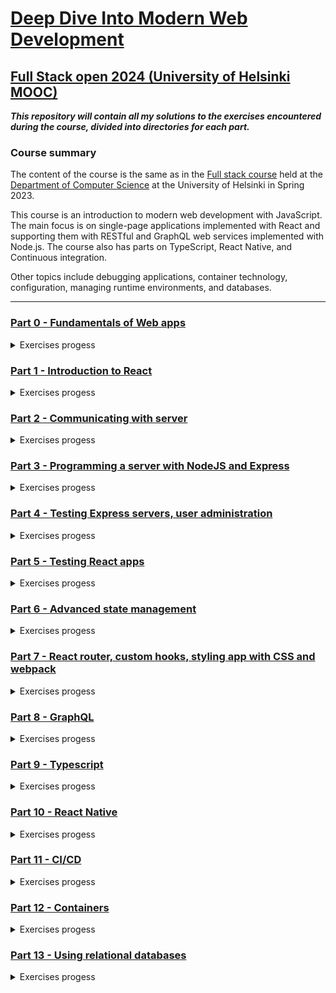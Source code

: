 # [Deep Dive Into Modern Web Development](https://fullstackopen.com/en/)
## [Full Stack open 2024 (University of Helsinki MOOC)](https://fullstackopen.com/en/)

***This repository will contain all my solutions to the exercises encountered during the course, divided into directories for each part.***

### Course summary

The content of the course is the same as in the [Full stack course](https://fullstackopen.com/) held at the [Department of Computer Science](https://www.helsinki.fi/en/faculty-science/faculty/computer-science) at the University of Helsinki in Spring 2023.

This course is an introduction to modern web development with JavaScript. The main focus is on single-page applications implemented with React and supporting them with RESTful and GraphQL web services implemented with Node.js. The course also has parts on TypeScript, React Native, and Continuous integration.

Other topics include debugging applications, container technology, configuration, managing runtime environments, and databases.

----------------------------------------------------------------------------

### [Part 0 - Fundamentals of Web apps](https://github.com/ningia92/full-stack-open/tree/main/part0)
  <details> 
  <summary>Exercises progess</summary>
  
  - [x] 0.1  
  - [x] 0.2  
  - [x] 0.3  
  - [x] 0.4  
  - [x] 0.5  
  - [x] 0.6
        
  </details>

### [Part 1 - Introduction to React](https://github.com/ningia92/full-stack-open/tree/main/part1)
  <details> 
  <summary>Exercises progess</summary>
    
  - [ ] 1.1
  - [ ] 1.2
  - [ ] 1.3
  - [ ] 1.4
  - [ ] 1.5
  - [ ] 1.6
  - [ ] 1.7
  - [ ] 1.8
  - [ ] 1.9
  - [ ] 1.10
  - [ ] 1.11
  - [ ] 1.12
  - [ ] 1.13
  - [ ] 1.14
        
  </details>

### [Part 2 - Communicating with server](https://github.com/ningia92/full-stack-open/tree/main/part2)
  <details> 
  <summary>Exercises progess</summary>
    
  - [ ] 2.1
  - [ ] 2.2
  - [ ] 2.3
  - [ ] 2.4
  - [ ] 2.5
  - [ ] 2.6
  - [ ] 2.7
  - [ ] 2.8
  - [ ] 2.9
  - [ ] 2.10
  - [ ] 2.11
  - [ ] 2.12
  - [ ] 2.13
  - [ ] 2.14
  - [ ] 2.15
  - [ ] 2.16
  - [ ] 2.17
  - [ ] 2.18
  - [ ] 2.19
  - [ ] 2.20

  </details>

### [Part 3 - Programming a server with NodeJS and Express](https://github.com/ningia92/full-stack-open/tree/main/part3)
  <details> 
  <summary>Exercises progess</summary>
    
  - [ ] 3.1
  - [ ] 3.2
  - [ ] 3.3
  - [ ] 3.4
  - [ ] 3.5
  - [ ] 3.6
  - [ ] 3.7
  - [ ] 3.8
  - [ ] 3.9
  - [ ] 3.10
  - [ ] 3.11
  - [ ] 3.12
  - [ ] 3.13
  - [ ] 3.14
  - [ ] 3.15
  - [ ] 3.16
  - [ ] 3.17
  - [ ] 3.18
  - [ ] 3.19
  - [ ] 3.20
  - [ ] 3.21
  - [ ] 3.22
        
  </details>

### [Part 4 - Testing Express servers, user administration](https://github.com/ningia92/full-stack-open/tree/main/part4)
  <details> 
  <summary>Exercises progess</summary>
    
  - [ ] 4.1
  - [ ] 4.2
  - [ ] 4.3
  - [ ] 4.4
  - [ ] 4.5
  - [ ] 4.6
  - [ ] 4.7
  - [ ] 4.8
  - [ ] 4.9
  - [ ] 4.10
  - [ ] 4.11
  - [ ] 4.12
  - [ ] 4.13
  - [ ] 4.14
  - [ ] 4.15
  - [ ] 4.16
  - [ ] 4.17
  - [ ] 4.18
  - [ ] 4.19
  - [ ] 4.20
  - [ ] 4.21
  - [ ] 4.22
    
  </details>

### [Part 5 - Testing React apps](https://github.com/ningia92/full-stack-open/tree/main/part5)
  <details> 
  <summary>Exercises progess</summary>
    
  - [ ] 5.1
  - [ ] 5.2
  - [ ] 5.3
  - [ ] 5.4
  - [ ] 5.5
  - [ ] 5.6
  - [ ] 5.7
  - [ ] 5.8
  - [ ] 5.9
  - [ ] 5.10
  - [ ] 5.11
  - [ ] 5.12
  - [ ] 5.13
  - [ ] 5.14
  - [ ] 5.15
  - [ ] 5.16
  - [ ] 5.17
  - [ ] 5.18
  - [ ] 5.19
  - [ ] 5.20
  - [ ] 5.21
    
  </details>

### [Part 6 - Advanced state management](https://github.com/ningia92/full-stack-open/tree/main/part6)
  <details> 
  <summary>Exercises progess</summary>
    
  - [ ] 6.1
  - [ ] 6.2
  - [ ] 6.3
  - [ ] 6.4
  - [ ] 6.5
  - [ ] 6.6
  - [ ] 6.7
  - [ ] 6.8
  - [ ] 6.9
  - [ ] 6.10
  - [ ] 6.11
  - [ ] 6.12
  - [ ] 6.13
  - [ ] 6.14
  - [ ] 6.15
  - [ ] 6.16
  - [ ] 6.17
  - [ ] 6.18
  - [ ] 6.19
  - [ ] 6.20
  - [ ] 6.21
    
  </details>

### [Part 7 - React router, custom hooks, styling app with CSS and webpack](https://github.com/ningia92/full-stack-open/tree/main/part7)
  <details> 
  <summary>Exercises progess</summary>
    
  - [ ] 7.1
  - [ ] 7.2
  - [ ] 7.3
  - [ ] 7.4
  - [ ] 7.5
  - [ ] 7.6
  - [ ] 7.7
  - [ ] 7.8
  - [ ] 7.9
  - [ ] 7.10
  - [ ] 7.11
  - [ ] 7.12
  - [ ] 7.13
  - [ ] 7.14
  - [ ] 7.15
  - [ ] 7.16
  - [ ] 7.17
  - [ ] 7.18
  - [ ] 7.19
  - [ ] 7.20
  - [ ] 7.21
    
  </details>

### [Part 8 - GraphQL](https://github.com/ningia92/full-stack-open/tree/main/part8)
  <details> 
  <summary>Exercises progess</summary>
    
  - [ ] 8.1
  - [ ] 8.2
  - [ ] 8.3
  - [ ] 8.4
  - [ ] 8.5
  - [ ] 8.6
  - [ ] 8.7
  - [ ] 8.8
  - [ ] 8.9
  - [ ] 8.10
  - [ ] 8.11
  - [ ] 8.12
  - [ ] 8.13
  - [ ] 8.14
  - [ ] 8.15
  - [ ] 8.16
  - [ ] 8.17
  - [ ] 8.18
  - [ ] 8.19
  - [ ] 8.20
  - [ ] 8.21
  - [ ] 8.22
  - [ ] 8.23
  - [ ] 8.24
  - [ ] 8.25
  - [ ] 8.26
    
  </details>

### [Part 9 - Typescript](https://github.com/ningia92/full-stack-open/tree/main/part9)
  <details> 
  <summary>Exercises progess</summary>
    
  - [ ] 9.1
  - [ ] 9.2
  - [ ] 9.3
  - [ ] 9.4
  - [ ] 9.5
  - [ ] 9.6
  - [ ] 9.7
  - [ ] 9.8
  - [ ] 9.9
  - [ ] 9.10
  - [ ] 9.11
  - [ ] 9.12
  - [ ] 9.13
  - [ ] 9.14
  - [ ] 9.15
  - [ ] 9.16
  - [ ] 9.17
  - [ ] 9.18
  - [ ] 9.19
  - [ ] 9.20
  - [ ] 9.21
  - [ ] 9.22
  - [ ] 9.23
  - [ ] 9.24
  - [ ] 9.25
  - [ ] 9.26
  - [ ] 9.27
    
  </details>

### [Part 10 - React Native](https://github.com/ningia92/full-stack-open/tree/main/part10)
  <details> 
  <summary>Exercises progess</summary>
    
  - [ ] 10.1
  - [ ] 10.2
  - [ ] 10.3
  - [ ] 10.4
  - [ ] 10.5
  - [ ] 10.6
  - [ ] 10.7
  - [ ] 10.8
  - [ ] 10.9
  - [ ] 10.10
  - [ ] 10.11
  - [ ] 10.12
  - [ ] 10.13
  - [ ] 10.14
  - [ ] 10.15
  - [ ] 10.16
  - [ ] 10.17
  - [ ] 10.18
  - [ ] 10.19
  - [ ] 10.20
  - [ ] 10.21
  - [ ] 10.22
  - [ ] 10.23
  - [ ] 10.24
  - [ ] 10.25
  - [ ] 10.26
  - [ ] 10.27
    
  </details>

### [Part 11 - CI/CD](https://github.com/ningia92/full-stack-open/tree/main/part11)
  <details> 
  <summary>Exercises progess</summary>
    
  - [ ] 11.1
  - [ ] 11.2
  - [ ] 11.3
  - [ ] 11.4
  - [ ] 11.5
  - [ ] 11.6
  - [ ] 11.7
  - [ ] 11.8
  - [ ] 11.9
  - [ ] 11.10
  - [ ] 11.11
  - [ ] 11.12
  - [ ] 11.13
  - [ ] 11.14
  - [ ] 11.15
  - [ ] 11.16
  - [ ] 11.17
  - [ ] 11.18
  - [ ] 11.19
  - [ ] 11.20
  - [ ] 11.21
  - [ ] 11.22
    
  </details>

### [Part 12 - Containers](https://github.com/ningia92/full-stack-open/tree/main/part12)
  <details> 
  <summary>Exercises progess</summary>
    
  - [ ] 12.1
  - [ ] 12.2
  - [ ] 12.3
  - [ ] 12.4
  - [ ] 12.5
  - [ ] 12.6
  - [ ] 12.7
  - [ ] 12.8
  - [ ] 12.9
  - [ ] 12.10
  - [ ] 12.11
  - [ ] 12.12
  - [ ] 12.13
  - [ ] 12.14
  - [ ] 12.15
  - [ ] 12.16
  - [ ] 12.17
  - [ ] 12.18
  - [ ] 12.19
  - [ ] 12.20
  - [ ] 12.21
  - [ ] 12.22
    
  </details>

### [Part 13 - Using relational databases](https://github.com/ningia92/full-stack-open/tree/main/part13)
  <details> 
  <summary>Exercises progess</summary>
    
  - [ ] 13.1
  - [ ] 13.2
  - [ ] 13.3
  - [ ] 13.4
  - [ ] 13.5
  - [ ] 13.6
  - [ ] 13.7
  - [ ] 13.8
  - [ ] 13.9
  - [ ] 13.10
  - [ ] 13.11
  - [ ] 13.12
  - [ ] 13.13
  - [ ] 13.14
  - [ ] 13.15
  - [ ] 13.16
  - [ ] 13.17
  - [ ] 13.18
  - [ ] 13.19
  - [ ] 13.20
  - [ ] 13.21
  - [ ] 13.22
  - [ ] 13.23
  - [ ] 13.24
    
  </details>
